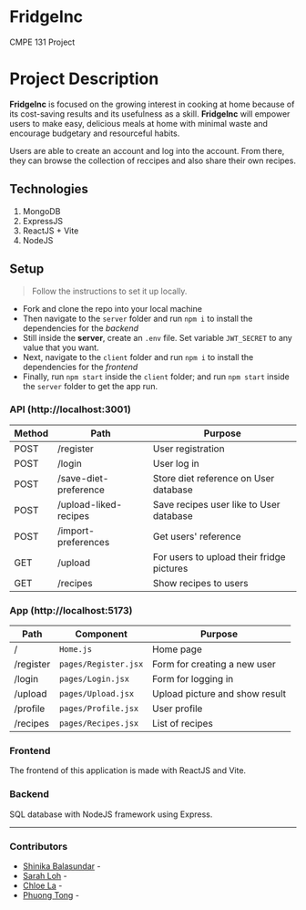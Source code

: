 # FridgeInc
CMPE 131 Project

# Project Description
**FridgeInc** is focused on the growing interest in cooking at home because of its cost-saving results and its usefulness as a skill.
**FridgeInc** will empower users to make easy, delicious meals at home with minimal waste and encourage budgetary and resourceful habits.

Users are able to create an account and log into the account. From there, they can browse the collection of reccipes and also share their own recipes.

## Technologies 
1. MongoDB
2. ExpressJS
3. ReactJS + Vite
4. NodeJS

## Setup 
> Follow the instructions to set it up locally.
* Fork and clone the repo into your local machine
* Then navigate to the `server` folder and run `npm i` to install the dependencies for the _backend_
* Still inside the __server__, create an `.env` file. Set variable ```JWT_SECRET``` to any value that you want.
* Next, navigate to the `client` folder and run `npm i` to install the dependencies for the _frontend_
* Finally, run `npm start` inside the `client` folder; and run `npm start` inside the `server` folder to get the app run.

### API (http://localhost:3001)
| Method | Path                          | Purpose                                   |
| ------ | ----------------------------- | ------------------------------------------|
| POST   | /register                     | User registration                         |
| POST   | /login                        | User log in                               |
| POST   | /save-diet-preference         | Store diet reference on User database     |
| POST   | /upload-liked-recipes         | Save recipes user like to User database   |
| POST   | /import-preferences           | Get users' reference                      |
| GET    | /upload                       | For users to upload their fridge pictures |
| GET    | /recipes                      | Show recipes to users                     |

### App (http://localhost:5173)
| Path           | Component                | Purpose                                |
| -------------- | ------------------------ | -------------------------------------- |
| /              | `Home.js`                | Home page                              |
| /register      | `pages/Register.jsx`     | Form for creating a new user           |
| /login         | `pages/Login.jsx`        | Form for logging in                    |
| /upload        | `pages/Upload.jsx`       | Upload picture and show result         |
| /profile       | `pages/Profile.jsx`      | User profile                           |
| /recipes       | `pages/Recipes.jsx`      | List of recipes                        |


### Frontend

The frontend of this application is made with ReactJS and Vite. 

### Backend

SQL database with NodeJS framework using Express.
___

### Contributors

* [Shinika Balasundar](https://github.com/shibcreate) - 
* [Sarah Loh](https://github.com/ritsukye) -
* [Chloe La](https://github.com/chloela1688) -
* [Phuong Tong](https://github.com/YPhuong15) - 
